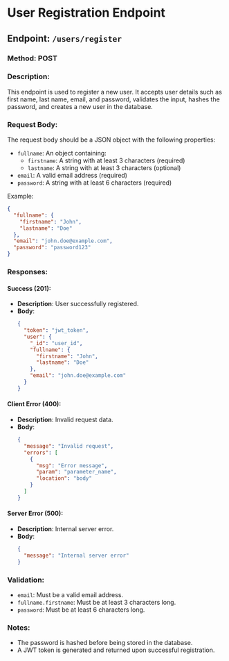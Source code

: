 # User Registration Endpoint

## Endpoint: `/users/register`

### Method: POST

### Description:
This endpoint is used to register a new user. It accepts user details such as first name, last name, email, and password, validates the input, hashes the password, and creates a new user in the database.

### Request Body:
The request body should be a JSON object with the following properties:
- `fullname`: An object containing:
  - `firstname`: A string with at least 3 characters (required)
  - `lastname`: A string with at least 3 characters (optional)
- `email`: A valid email address (required)
- `password`: A string with at least 6 characters (required)

Example:
```json
{
  "fullname": {
    "firstname": "John",
    "lastname": "Doe"
  },
  "email": "john.doe@example.com",
  "password": "password123"
}
```

### Responses:

 
#### Success (201):
- **Description**: User successfully registered.
- **Body**:
  ```json
  {
    "token": "jwt_token",
    "user": {
      "_id": "user_id",
      "fullname": {
        "firstname": "John",
        "lastname": "Doe"
      },
      "email": "john.doe@example.com"
    }
  }
  ```

#### Client Error (400):
- **Description**: Invalid request data.
- **Body**:
  ```json
  {
    "message": "Invalid request",
    "errors": [
      {
        "msg": "Error message",
        "param": "parameter_name",
        "location": "body"
      }
    ]
  }
  ```

#### Server Error (500):
- **Description**: Internal server error.
- **Body**:
  ```json
  {
    "message": "Internal server error"
  }
  ```

### Validation:
- `email`: Must be a valid email address.
- `fullname.firstname`: Must be at least 3 characters long.
- `password`: Must be at least 6 characters long.

### Notes:
- The password is hashed before being stored in the database.
- A JWT token is generated and returned upon successful registration.